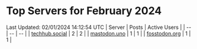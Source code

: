 # Top Servers for February 2024
Last Updated: 02/01/2024 14:12:54 UTC
| Server | Posts | Active Users |
| -- | -- | -- |
| [techhub.social](https://techhub.social/tags/PowerShell) | 2 | 2 |
| [mastodon.uno](https://mastodon.uno/tags/PowerShell) | 1 | 1 |
| [fosstodon.org](https://fosstodon.org/tags/PowerShell) | 1 | 1 |
